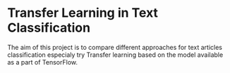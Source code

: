 # Transfer Learning in Text Classification

The aim of this project is to compare different approaches for text articles classification especialy try Transfer learning based on the model available as a part of TensorFlow.




